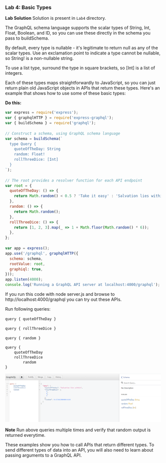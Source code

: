 ﻿### Lab 4:  Basic Types

**Lab Solution** Solution is present in `Lab4` directory.

The GraphQL schema language supports the scalar types of String, Int, Float, Boolean, and ID, so you can use these directly in the schema you pass to buildSchema.

By default, every type is nullable - it's legitimate to return null as any of the scalar types. Use an exclamation point to indicate a type cannot be nullable, so String! is a non-nullable string.

To use a list type, surround the type in square brackets, so [Int] is a list of integers.

Each of these types maps straightforwardly to JavaScript, so you can just return plain old JavaScript objects in APIs that return these types. Here's an example that shows how to use some of these basic types:

**Do this:**

```javascript
var express = require('express');
var { graphqlHTTP } = require('express-graphql');
var { buildSchema } = require('graphql');

// Construct a schema, using GraphQL schema language
var schema = buildSchema(`
  type Query {
    quoteOfTheDay: String
    random: Float!
    rollThreeDice: [Int]
  }
`);

// The root provides a resolver function for each API endpoint
var root = {
  quoteOfTheDay: () => {
    return Math.random() < 0.5 ? 'Take it easy' : 'Salvation lies within';
  },
  random: () => {
    return Math.random();
  },
  rollThreeDice: () => {
    return [1, 2, 3].map(_ => 1 + Math.floor(Math.random() * 6));
  },
};

var app = express();
app.use('/graphql', graphqlHTTP({
  schema: schema,
  rootValue: root,
  graphiql: true,
}));
app.listen(4000);
console.log('Running a GraphQL API server at localhost:4000/graphql');

```

If you run this code with node server.js and browse to http://localhost:4000/graphql you can try out these APIs.

Run following queries:

`query { quoteOfTheDay }`

`query { rollThreeDice }`

`query { random }`


```
query { 
  	quoteOfTheDay 
  	rollThreeDice
		random
}
```

![](./images/3.png)

**Note** Run above queries multiple times and verify that random output is returned everytime.

These examples show you how to call APIs that return different types. To send different types of data into an API, you will also need to learn about passing arguments to a GraphQL API.
